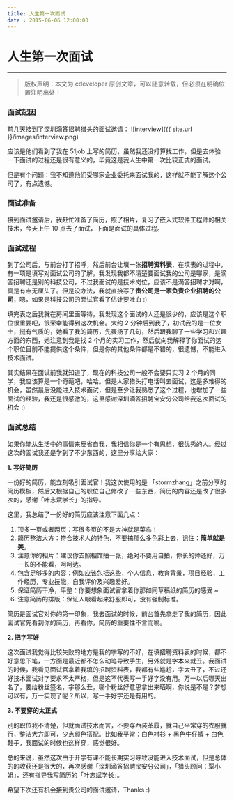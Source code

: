 ```yaml
---
title: 人生第一次面试
date : 2015-06-06 12:00:00
---
```


# 人生第一次面试
***
> 版权声明：本文为 cdeveloper 原创文章，可以随意转载，但必须在明确位置注明出处！ 


### 面试起因

前几天接到了深圳滴答招聘猎头的面试邀请：
![interview]({{ site.url }}/images/interview.png)


应该是他们看到了我在 51job 上写的简历，虽然我还没打算找工作，但是去体验一下面试的过程还是很有意义的，毕竟这是我人生中第一次比较正式的面试。

但是有个问题：我不知道他们受哪家企业委托来面试我的，这样就不能了解这个公司了，有点遗憾。

### 面试准备

接到面试邀请后，我赶忙准备了简历，照了相片，复习了嵌入式软件工程师的相关技术，今天上午 10 点去了面试，下面是面试的具体过程。

### 面试过程

到了公司后，与前台打了招呼，然后前台让填一张**招聘资料表**，在填表的过程中，有一项是填写对面试公司的了解，我发现我都不清楚要面试我的公司是哪家，是滴答招聘还是别的科技公司，不过我面试的是技术岗位，应该不是滴答招聘才对啊，真是有点无厘头了。但是没办法，我就直接写了**贵公司是一家负责企业招聘的公司**，嗯，如果是科技公司的面试官看了估计要吐血 :)

填完表之后我就在房间里面等待，我发现这个面试的人还是很少的，应该是这个职位很重要吧，很荣幸能得到这次机会。大约 2 分钟后到我了，初试我的是一位女士，挺有气质的，她看了我的简历，先表扬了几句，然后跟我聊了一些学习和兴趣方面的东西，她注意到我是找 2 个月的实习工作，然后就向我解释了你面试的这个职位目前不能提供这个条件，但是你的其他条件都是不错的，很遗憾，不能进入技术面试。

其实结果在面试前我就知道了，现在的科技公司一般不会要只实习 2 个月的同学，我应该算是一个奇葩吧，哈哈。但是人家猎头打电话叫去面试，这是多难得的机会，虽然最后没能进入技术面试，但是至少让我熟悉了这个过程，也增加了一些面试的经验，我还是很感激的，这里感谢深圳滴答招聘宝安分公司给我这次面试的机会 :)


### 面试总结

如果你能从生活中的事情来反省自我，我相信你是一个有思想，很优秀的人。经过这次的面试我还是学到了不少东西的，这里分享给大家：

**1. 写好简历**

一份好的简历，能立刻吸引面试官！我这次使用的是 「stormzhang」之前分享的简历模板，然后又根据自己的职位自己修改了一些东西，简历的内容还是改了很多次的，感谢「叶志斌学长」的指导。

这里，我总结了一份好的简历应该注意下面几点：

1. 顶多一页或者两页：写很多页的不是大神就是菜鸟！
2. 简历整洁大方：符合技术人的特色，不要搞那么多色彩上去，记住：**简单就是美**。
3. 注意你的相片：建议你去照相馆拍一张，绝对不要用自拍，你长的帅还好，万一长的不能看，呵呵达。
4. 包含足够多的内容：例如应该包括这些，个人信息，教育背景，项目经验，工作经历，专业技能，自我评价及兴趣爱好。
5. 保证简历干净，平整：你要想象面试官拿着你那如同草稿纸的简历的感受 ~
6. 注意简历的排版：保证人眼看起来舒服即可，没有强制标准。

简历是面试官对你的第一印象，我去面试的时候，前台首先拿走了我的简历，因此面试官先看到你的简历，再看你，简历的重要性不言而喻。


**2. 把字写好**

这次面试我觉得比较失败的地方是我的字写的不好，在填招聘资料表的时候，都不好意思下笔，一方面是最近都不怎么动笔导致手生，另外就是字本来就丑。我面试的时候，我看见面试官拿着我填的招聘资料表，我都有些尴尬，字太丑了，不过还好技术面试对字要求不太严格，但是这不代表写一手好字没有用。万一以后哪天出名了，要给粉丝签名，字那么丑，哪个粉丝好意思拿出来晒啊，你说是不是？梦想可以有，万一实现了呢？所以，写一手好字还是有用的。


**3. 不要穿的太正式**

别的职位我不清楚，但就面试技术而言，不要穿西装革履，就自己平常穿的衣服就行，整洁大方即可，少点颜色搭配。比如我平常：白色衬衫 + 黑色牛仔裤 + 白色鞋子，我面试的时候也这样穿，感觉很好。



总的来说，虽然这次由于开学有课不能长期实习导致没能进入技术面试，但是总体的的收获还是很大的，再次感谢「深圳滴答招聘宝安分公司」，「猎头顾问：覃小姐」，还有指导我写简历的「叶志斌学长」。

希望下次还有机会接到贵公司的面试邀请，Thanks :)




















